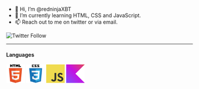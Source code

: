 - 👋 Hi, I’m @redninjaXBT
- 🌱 I’m currently learning HTML, CSS and JavaScript.
- 📫 Reach out to me on twitter or via email. 
<!---
redninjaXBT/redninjaXBT is a ✨ special ✨ repository because its `README.md` (this file) appears on your GitHub profile.
You can click the Preview link to take a look at your changes.
--->


![Twitter Follow](https://img.shields.io/twitter/follow/redninjaXBT?style=social)

<hr>

<div> 
<h4>Languages</h4>
<img src="https://raw.githubusercontent.com/github/explore/80688e429a7d4ef2fca1e82350fe8e3517d3494d/topics/html/html.png" width="50px" />
<img src="https://raw.githubusercontent.com/github/explore/80688e429a7d4ef2fca1e82350fe8e3517d3494d/topics/css/css.png" width="50px" />
<img src="https://raw.githubusercontent.com/github/explore/80688e429a7d4ef2fca1e82350fe8e3517d3494d/topics/javascript/javascript.png" width="50px" />
<img src="https://raw.githubusercontent.com/github/explore/80688e429a7d4ef2fca1e82350fe8e3517d3494d/topics/kotlin/kotlin.png" width="50px" />
</div>
